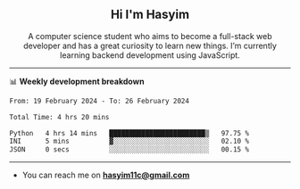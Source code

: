<h2 align="center">Hi I'm Hasyim</h2>

<p align="center">A computer science student who aims to become a full-stack web developer and has a great curiosity to learn new things. I’m currently learning backend development using JavaScript.</p>

---

📊 **Weekly development breakdown**

<!--START_SECTION:waka-->

```txt
From: 19 February 2024 - To: 26 February 2024

Total Time: 4 hrs 20 mins

Python   4 hrs 14 mins   ████████████████████████▒   97.75 %
INI      5 mins          ▓░░░░░░░░░░░░░░░░░░░░░░░░   02.10 %
JSON     0 secs          ░░░░░░░░░░░░░░░░░░░░░░░░░   00.15 %
```

<!--END_SECTION:waka-->

---

- You can reach me on **hasyim11c@gmail.com**
